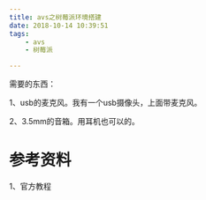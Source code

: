 ```yaml
---
title: avs之树莓派环境搭建
date: 2018-10-14 10:39:51
tags:
	- avs
	- 树莓派

---
```




需要的东西：

1、usb的麦克风。我有一个usb摄像头，上面带麦克风。

2、3.5mm的音箱。用耳机也可以的。



# 参考资料

1、官方教程

